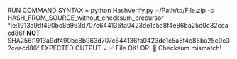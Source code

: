 RUN COMMAND SYNTAX =
python HashVerify.py ~/Path/to/File.zip -c HASH_FROM_SOURCE_without_checksum_precursor *ie:1913a9df490bc8b963d707c644136fa0423de1c5a8f4e86ba25c0c32ceacd86f **NOT** SHA256:1913a9df490bc8b963d707c644136fa0423de1c5a8f4e86ba25c0c32ceacd86f
EXPECTED OUTPUT =
✅ File OK!
OR:
🔴 Checksum mismatch!
